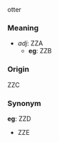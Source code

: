 otter
### Meaning
+ _adj_: ZZA
    + __eg__: ZZB

### Origin

ZZC

### Synonym

__eg__: ZZD

+ ZZE


